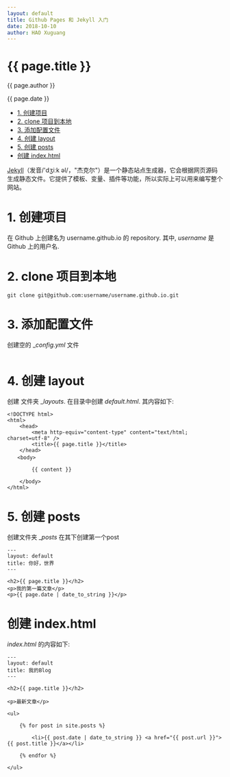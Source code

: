 ```yaml
---
layout: default
title: Github Pages 和 Jekyll 入门
date: 2018-10-10
author: HAO Xuguang
---
```


<h1>{{ page.title }}</h1>
<p>{{ page.author }}</p>
<p>{{ page.date }}</p>

<!-- TOC -->

- [1. 创建项目](#1-创建项目)
- [2. clone 项目到本地](#2-clone-项目到本地)
- [3. 添加配置文件](#3-添加配置文件)
- [4. 创建 layout](#4-创建-layout)
- [5. 创建 posts](#5-创建-posts)
- [创建 index.html](#创建-indexhtml)

<!-- /TOC -->

[Jekyll](https://jekyllrb.com/)（发音/'dʒiːk əl/，"杰克尔"）是一个静态站点生成器，它会根据网页源码生成静态文件。它提供了模板、变量、插件等功能，所以实际上可以用来编写整个网站。

# 1. 创建项目

在 Github 上创建名为 username.github.io 的 repository. 其中, _username_ 是 Github 上的用户名.
<!--
在项目的 _Settings_ 中的 _GitHub Pages_ 栏下点击 _Choose theme_, 选择一个 theme.
则 Github 自动在项目中插入 __config.yml_ 文件.
例如, 选择了 _Architect_ 主题后, 其内容为:
```
theme: jekyll-theme-architect
```
-->

# 2. clone 项目到本地
```
git clone git@github.com:username/username.github.io.git
```

# 3. 添加配置文件

创建空的 __config.yml_ 文件

```
```

# 4. 创建 layout

创建 文件夹 __layouts_.
在目录中创建 _default.html_. 其内容如下:
```
<!DOCTYPE html>
<html>
    <head>
        <meta http-equiv="content-type" content="text/html; charset=utf-8" />
        <title>{{ page.title }}</title>
    </head>
　　<body>

        {{ content }}

    </body>
</html>
```

# 5. 创建 posts

创建文件夹 __posts_
在其下创建第一个post
```
---
layout: default
title: 你好，世界
---

<h2>{{ page.title }}</h2>
<p>我的第一篇文章</p>
<p>{{ page.date | date_to_string }}</p>
```

# 创建 index.html

_index.html_ 的内容如下:
```
---
layout: default
title: 我的Blog
---

<h2>{{ page.title }}</h2>

<p>最新文章</p>

<ul>

    {% for post in site.posts %}

        <li>{{ post.date | date_to_string }} <a href="{{ post.url }}">{{ post.title }}</a></li>

    {% endfor %}

</ul>
```